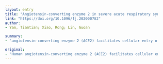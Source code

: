 ```yaml
---
layout: entry
title: "Angiotensin-converting enzyme 2 in severe acute respiratory syndrome coronavirus and SARS-CoV-2: A double-edged sword?"
link: "https://doi.org/10.1096/fj.202000782"
author:
- Yan, Tiantian; Xiao, Rong; Lin, Guoan

summary:
- "angiotensin-converting enzyme 2 (ACE2) facilitates cellular entry of severe acute respiratory syndrome coronavirus and SARS-CoV-2 as their common receptor. ACE2 confers protective effects in physiological circumstance, including maintaining cardiovascular homeostasis, fluid, and electrolyte balance. The absence of protective role leads to dysregulated RAS and thus acute changes under multiple pathological scenarios including SARS."

original:
- "Human angiotensin-converting enzyme 2 (ACE2) facilitates cellular entry of severe acute respiratory syndrome coronavirus (SARS-CoV) and SARS-CoV-2 as their common receptor. During infection, ACE2-expressing tissues become direct targets, resulting in serious pathological changes and progressive multiple organ failure or even death in severe cases. However, as an essential component of renin-angiotensin system (RAS), ACE2 confers protective effects in physiological circumstance, including maintaining cardiovascular homeostasis, fluid, and electrolyte balance. The absence of protective role of ACE2 leads to dysregulated RAS and thus acute changes under multiple pathological scenarios including SARS. This potentially shared mechanism may also be the molecular explanation for pathogenesis driven by SARS-CoV-2. We reasonably speculate several potential directions of clinical management including host-directed therapies aiming to restore dysregulated RAS caused by ACE2 deficiency. Enriched knowledge of ACE2 learned from SARS and COVID-19 outbreaks can provide, despite their inherent tragedy, informative clues for emerging pandemic preparedness."
---
```


